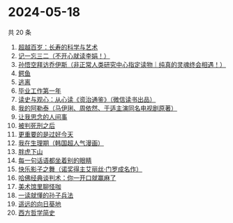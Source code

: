 # 2024-05-18

共 20 条

<!-- BEGIN WEREAD -->
<!-- 最后更新时间 2024-05-18 01:01:02 +0800 -->
1. [超越百岁：长寿的科学与艺术](https://weread.qq.com/web/bookDetail/12f326c0813ab8d88g015fdf)
1. [记一忘三二（不开心就读李娟！）](https://weread.qq.com/web/bookDetail/f1c321d0813ab6e60g0141c1)
1. [孙悟空拜访乔伊斯（非正常人类研究中心指定读物｜纯真的灵魂终会相遇！）](https://weread.qq.com/web/bookDetail/875323e0813ab8d1dg012f9c)
1. [鳄鱼](https://weread.qq.com/web/bookDetail/44832c50813ab8d99g01612b)
1. [逃离](https://weread.qq.com/web/bookDetail/3cf3255071d2e86f3cf3371)
1. [毕业工作第一年](https://weread.qq.com/web/bookDetail/57c32d50813ab8d2cg0157ab)
1. [读史与观心：从心读《资治通鉴》（微信读书出品）](https://weread.qq.com/web/bookDetail/e2c32c40813ab8651g015fc1)
1. [我的阿勒泰（马伊琍、周依然、于适主演同名电视剧原著）](https://weread.qq.com/web/bookDetail/6e732140813ab6e60g013caf)
1. [让我思念的人间事](https://weread.qq.com/web/bookDetail/0cf325a0813ab89aag010369)
1. [被判死刑之后](https://weread.qq.com/web/bookDetail/e88324f0813ab8d1dg013d49)
1. [更重要的是过好今天](https://weread.qq.com/web/bookDetail/b7b32f90813ab8d32g015dd6)
1. [我在生理期（韩国超人气漫画）](https://weread.qq.com/web/bookDetail/a6732370813ab8bb3g012206)
1. [胖虎下山](https://weread.qq.com/web/bookDetail/cf532a2072808015cf561c1)
1. [每一句话语都坐着别的眼睛](https://weread.qq.com/web/bookDetail/59832b70813ab8289g013955)
1. [快乐影子之舞（诺奖得主艾丽丝·门罗成名作）](https://weread.qq.com/web/bookDetail/823322f0813ab85c3g01267b)
1. [哈佛经典谈判术：你一开口就赢麻了](https://weread.qq.com/web/bookDetail/bf032c7072103ce5bf0568a)
1. [美术馆里聊怪咖](https://weread.qq.com/web/bookDetail/b2132dc071600c2cb217454)
1. [一读就懂的孙子兵法](https://weread.qq.com/web/bookDetail/500327c0813ab8bb3g01417a)
1. [遥远的向日葵地](https://weread.qq.com/web/bookDetail/71932380717ea7b7719501e)
1. [西方哲学简史](https://weread.qq.com/web/bookDetail/3343271052cf09334242116)
<!-- END WEREAD -->